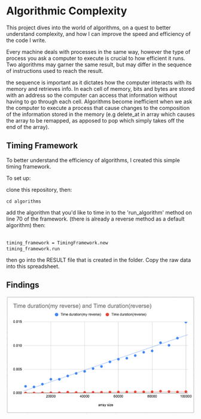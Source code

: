 # Algorithmic Complexity #

This project dives into the world of algorithms, on a quest to better understand complexity, and how I can improve the speed and efficiency of the code I write.

Every machine deals with processes in the same way, however the type of process you ask a computer to execute is crucial to how efficient it runs. Two algorithms may garner the same result, but may differ in the sequence of instructions used to reach the result.

the sequence is important as it dictates how the computer interacts with its memory and retrieves info. In each cell of memory, bits and bytes are stored with an address so the computer can access that information without having to go through each cell. Algorithms become inefficient when we ask the computer to execute a process that cause changes to the composition of the information stored in the memory (e.g delete_at in array which causes the array to be remapped, as apposed to pop which simply takes off the end of the array).

## Timing Framework ##

To better understand the efficiency of algorithms, I created this simple timing framework.

To set up:

clone this repository, then:

```
cd algorithms
```

add the algorithm that you'd like to time in to the 'run_algorithm' method on line 70 of the framework.  (there is already a reverse method as a default algorithm)
then:

```

timing_framework = TimingFramework.new
timing_framework.run

```

then go into the RESULT file that is created in the folder.
Copy the raw data into this spreadsheet.


## Findings ##

![picture](reverse.png)
